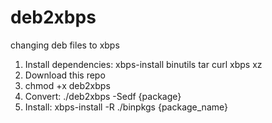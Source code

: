 # deb2xbps
changing deb files to xbps

1. Install dependencies: xbps-install binutils tar curl xbps xz
2. Download this repo
3. chmod +x deb2xbps
4. Convert: ./deb2xbps -Sedf {package}
5. Install: xbps-install -R ./binpkgs {package_name}
